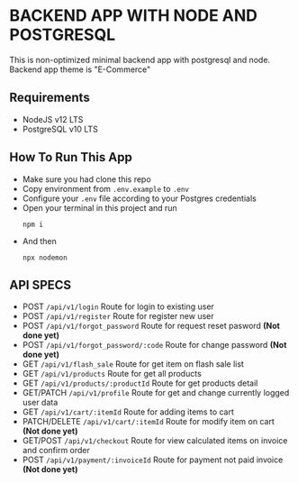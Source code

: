 # BACKEND APP WITH NODE AND POSTGRESQL
This is non-optimized minimal backend app with postgresql and node. Backend app theme is "E-Commerce"

## Requirements
- NodeJS v12 LTS
- PostgreSQL v10 LTS

## How To Run This App

- Make sure you had clone this repo
- Copy environment from `.env.example` to `.env`
- Configure your `.env` file according to your Postgres credentials
- Open your terminal in this project and run 
  ```
  npm i
  ```
- And then
  ```
  npx nodemon
  ```

## API SPECS
- POST `/api/v1/login` Route for login to existing user
- POST `/api/v1/register` Route for register new user
- POST `/api/v1/forgot_password` Route for request reset pasword **(Not done yet)**
- POST `/api/v1/forgot_password/:code` Route for change password **(Not done yet)**
- GET `/api/v1/flash_sale` Route for get item on flash sale list
- GET `/api/v1/products` Route for get all products
- GET `/api/v1/products/:productId` Route for get products detail
- GET/PATCH `/api/v1/profile` Route for get and change currently logged user data
- GET `/api/v1/cart/:itemId` Route for adding items to cart
- PATCH/DELETE `/api/v1/cart/:itemId` Route for modify item on cart  **(Not done yet)**
- GET/POST `/api/v1/checkout` Route for view calculated items on invoice and confirm order
- POST `/api/v1/payment/:invoiceId` Route for payment not paid invoice **(Not done yet)**
